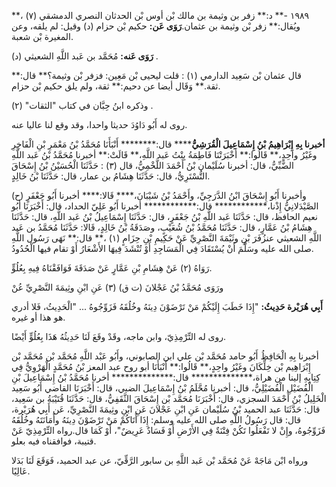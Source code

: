 ١٩٨٩ -** د:** زفر بن وثيمة بن مالك بْن أوس بْن الحدثان النصري الدمشقي (٧) ،** ويُقال:** زفر بْن وثيمة بن عثمان.**رَوَى عَن:** حكيم بْن حزام (د) وقيل: لم يلقه، وعن المغيرة بْن شعبة.

**رَوَى عَنه:** مُحَمَّد بن عَبد اللَّهِ الشعيثي (د) .

قال عثمان بْن سَعِيد الدارمي (١) : قلت ليحيى بْن مَعِين: فزفر بْن وثيمة؟** قال:** ثقة.** وَقَال أيضا عن دحيم:** ثقة، ولم يلق حكيم بْن حزام.

وذكره ابنُ حِبَّان في كتاب "الثقات" (٢) .

روى له أَبُو دَاوُدَ حديثا واحدا، وقد وقع لنا عاليا عنه.

**أخبرنا بِهِ إِبْرَاهِيمُ بْنُ إِسْمَاعِيلَ الْقُرَشِيُّ****** قال:******** أَنْبَأَنَا مُحَمَّدُ بْنُ مَعْمَرِ بْنِ الْفَاخِرِ وغَيْرُ واحِدٍ،** قَالُوا:** أَخْبَرَتْنَا فَاطِمَةُ بِنْتُ عَبد اللَّهِ،** قَالَتْ:** أخبرنا مُحَمَّدُ بْنُ عَبد اللَّهِ الضَّبِّيُّ، قال: أخبرنا سُلَيْمان بْنُ أَحْمَدَ اللَّخْمِيُّ، قال (٣) : حَدَّثَنَا الْحُسَيْنُ بْنُ إِسْحَاقَ التُّسْتَرِيُّ، قال: حَدَّثَنَا هِشَامُ بن عمار، قال: حَدَّثَنَا بْنُ خَالِدٍ.

(ح) وأخبرنا أَبُو إِسْحَاقَ ابْنُ الدَّرَجِيِّ، وأَحْمَدُ بْنُ شَيْبَانَ،**** قَالا:**** أخبرنا أَبُو جَعْفَرٍ الصَّيْدَلانِيُّ إِذْنا،************ قال:************ أخبرنا أَبُو عَلِيّ الحداد، قال: أَخْبَرَنَا أَبُو نعيم الحافظ، قال: حَدَّثَنَا عَبد اللَّهِ بْنُ جَعْفَرٍ، قال: حَدَّثَنَا إِسْمَاعِيلُ بْنُ عَبد اللَّهِ، قال: حَدَّثَنَا هِشَامُ بْنُ عَمَّارٍ، قال: حَدَّثَنَا مُحَمَّدُ بْنُ شُعَيْبٍ، وصَدَقَةُ بْنُ خَالِدٍ، قَالا: حَدَّثَنَا مُحَمَّدُ بن عَبد اللَّهِ الشعيثي عنزُفَرَ بْنِ وثَيْمَةَ النَّصْرِيِّ عَنْ حَكِيمِ بْنِ حِزَامٍ (١) ،** قال:** نَهَى رَسُول اللَّهِ صلى الله عليه وسَلَّمَ أَنْ يُسْتَقَادَ فِي الْمَسَاجِدِ أَوْ تُنْشَدَ فِيهَا الأَشْعَارُ أَوْ تقام فيها الْحُدُودُ.

رَوَاهُ (٢) عَنْ هِشَامِ بْنِ عَمَّارٍ عَنْ صَدَقَةَ فَوَافَقْنَاهُ فِيهِ بِعُلُوٍّ.

ورَوَى مُحَمَّدُ بْنُ عَجْلانَ (ت ق) (٣) عَنِ ابْنِ وثِيمَةَ النَّصْرِيِّ عُنْ

**أَبِي هُرَيْرة حَدِيثُ:** "إِذَا خَطَبَ إِلَيْكُمْ مَنْ تَرْضَوْنَ دِينَهُ وخُلُقَهُ فَزَوِّجُوهُ ... "الْحَدِيثُ، فَلا أدري هو هذا أو غيره.

روى له التِّرْمِذِيّ، وابن ماجه، وقَدْ وقَعَ لَنَا حَدِيثُهُ هَذَا بِعُلُوٍّ أَيْضًا.

أخبرنا بِهِ الْحَافِظُ أَبُو حامد مُحَمَّد بْن علي ابن الصابوني، وأَبُو عَبْد اللَّهِ مُحَمَّد بْن مُحَمَّد بْن إِبْرَاهِيم بْن خِلِّكَانَ وغَيْرُ واحِدٍ،** قَالُوا:** أَنْبَأَنَا أبو روح عبد المعز بْنُ مُحَمَّدٍ الْهَرْوِيُّ فِي كِتِابِهِ إلينا من هراة،************** قال:************** أخرنا مُحَمَّدُ بْنُ إِسْمَاعِيلَ بْنِ الْفُضَيْلِ الْفُضَيْلِيُّ، قال: أخبرنا مُحَّلَمُ بْنُ إِسْمَاعِيلَ الضبي، قال: أَخْبَرَنَا القاضي أَبُو سَعِيد الْخَلِيلُ بْنُ أَحْمَدَ السجزي، قال: أَخْبَرَنَا مُحَمَّد بْن إِسْحَاقَ الثَّقَفِيُّ، قال: حَدَّثَنَا قُتَيْبَةُ بن سَعِيد، قال: حَدَّثَنَا عبد الحميد بْنُ سُلَيْمان عَنِ ابْنِ عَجْلانَ عَنِ ابْنِ وثِيمَةَ النَّصْرِيِّ، عَن أَبِي هُرَيْرة، قال: قال رَسُولُ اللَّهِ صلى الله عليه وسلم: إِذَا أَتَاكُمْ مَنْ تَرْضَوْنَ دِينَهُ وأَمَانَتَهُ وخُلُقَهُ فَزَوِّجُوهُ، وإِنْ لا تَفْعَلُوا تَكُنْ فِتْنَةٌ فِي الأَرْضِ أَوْ فَسَادٌ عَرِيضٌ"، أَوْ كَمَا قال.رواه التِّرْمِذِيّ عَنْ قتيبة، فوافقناه فيه بعلو.

ورواه ابْن مَاجَهْ عَنْ مُحَمَّد بْن عَبد اللَّهِ بن سابور الرَّقِّيّ، عن عبد الحميد، فَوَقَعَ لَنَا بَدَلا عَالِيًا.